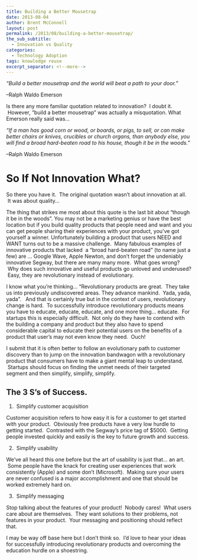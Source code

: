 ```yaml
---
title: Building a Better Mousetrap
date: 2013-08-04
author: Brent McConnell
layout: post
permalink: /2013/08/building-a-better-mousetrap/
the_sub_subtitle:
  - Innovation vs Quality
categories:
  - Technology Adoption
tags: knowledge reuse
excerpt_separator: <!--more-->
---
```

<em>“Build a better mousetrap and the world will beat a path to your door.”</em>

–Ralph Waldo Emerson

Is there any more familiar quotation related to innovation?  I doubt it.  However, “build a better mousetrap” was actually a misquotation. What Emerson really said was…
<!--more-->


<em>“If a man has good corn or wood, or boards, or pigs, to sell, or can make better chairs or knives, crucibles or church organs, than anybody else, you will find a broad hard-beaten road to his house, though it be in the woods.”</em>

–Ralph Waldo Emerson

# So If Not Innovation What? 
So there you have it.  The original quotation wasn’t about innovation at all.  It was about quality...

The thing that strikes me most about this quote is the last bit about “though it be in the woods”. You may not be a marketing genius or have the best location but if you build quality products that people need and want and you can get people sharing their experiences with your product, you’ve got yourself a winner.  Unfortunately building a product that users NEED and WANT turns out to be a massive challenge.  Many fabulous examples of innovative products that lacked  a “broad hard-beaten road” (to name just a few) are … Google Wave, Apple Newton, and don’t forget the undeniably innovative Segway, but there are many many more.  What goes wrong?  Why does such innovative and useful products go unloved and underused?  Easy, they are revolutionary instead of evolutionary.

I know what you’re thinking… “Revolutionary products are great.  They take us into previously undiscovered areas. They advance mankind.  Yada, yada, yada”.   And that is certainly true but in the context of users, revolutionary change is hard.  To successfully introduce revolutionary products means you have to educate, educate, educate, and one more thing… educate.  For startups this is especially difficult.  Not only do they have to contend with the building a company and product but they also have to spend considerable capital to educate their potential users on the benefits of a product that user’s may not even know they need.  Ouch!

I submit that it is often better to follow an evolutionary path to customer discovery than to jump on the innovation bandwagon with a revolutionary product that consumers have to make a giant mental leap to understand.  Startups should focus on finding the unmet needs of their targeted segment and then simplify, simplify, simplify.  

## The 3 S’s of Success.

1)  Simplify customer acquisition

Customer acquisition refers to how easy it is for a customer to get started with your product.  Obviously free products have a very low hurdle to getting started.  Contrasted with the Segway’s price tag of $5000.  Getting people invested quickly and easily is the key to future growth and success.

2)  Simplify usability

We’ve all heard this one before but the art of usability is just that… an art.  Some people have the knack for creating user experiences that work consistently (Apple) and some don’t (Microsoft).  Making sure your users are never confused is a major accomplishment and one that should be worked extremely hard on.

3)  Simplify messaging

Stop talking about the features of your product!  Nobody cares!  What users care about are themselves.  They want solutions to their problems, not features in your product.  Your messaging and positioning should reflect that.

I may be way off base here but I don’t think so.  I’d love to hear your ideas for successfully introducing revolutionary products and overcoming the education hurdle on a shoestring.